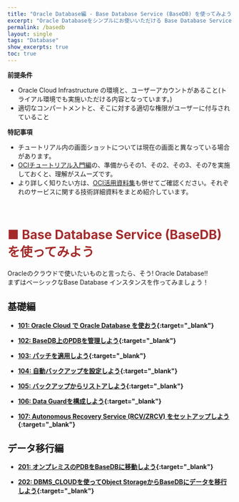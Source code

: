 ```yaml
---
title: "Oracle Database編 - Base Database Service (BaseDB) を使ってみよう"
excerpt: "Oracle Databaseをシンプルにお使いいただける Base Database Service (BaseDB)を学ぶチュートリアルです。インスタンスの作成から、運用管理までを一通り体験します。"
permalink: /basedb
layout: single
tags: "Database"
show_excerpts: true
toc: true
---
```

  
**前提条件**  
+ Oracle Cloud Infrastructure の環境と、ユーザーアカウントがあること(トライアル環境でも実施いただける内容となっています。)
+ 適切なコンパートメントと、そこに対する適切な権限がユーザーに付与されていること

**特記事項**  
+ チュートリアル内の画面ショットについては現在の画面と異なっている場合があります。
+ [OCIチュートリアル入門編](/ocitutorials/beginners/)の、準備からその1、その2、その3、その7を実施しておくと、理解がスムーズです。  
+ より詳しく知りたい方は、[OCI活用資料集](https://oracle-japan.github.io/ocidocs/services/database/)も併せてご確認ください。それぞれのサービスに関する技術詳細資料をまとめ紹介しています。

<br/>


# <span style="color: brown; ">■ Base Database Service (BaseDB) を使ってみよう</span>
Oracleのクラウドで使いたいものと言ったら、そう! Oracle Database!!  
まずはベーシックなBase Database インスタンスを作ってみましょう！

## 基礎編

+ **[101: Oracle Cloud で Oracle Database を使おう](/ocitutorials/basedb/dbcs101-create-db/){:target="_blank"}**

+ **[102: BaseDB上のPDBを管理しよう](/ocitutorials/basedb/dbcs102-managing-pdb/){:target="_blank"}**  

+ **[103: パッチを適用しよう](/ocitutorials/basedb/dbcs103-patch/){:target="_blank"}**  

+ **[104: 自動バックアップを設定しよう](/ocitutorials/basedb/dbcs104-backup/){:target="_blank"}**

+ **[105: バックアップからリストアしよう](/ocitutorials/basedb/dbcs105-restore/){:target="_blank"}**

+ **[106: Data Guardを構成しよう](/ocitutorials/basedb/dbcs106-dataguard/){:target="_blank"}**

+ **[107: Autonomous Recovery Service (RCV/ZRCV) をセットアップしよう](/ocitutorials/basedb/dbcs107-zrcv/){:target="_blank"}**

## データ移行編

+ **[201: オンプレミスのPDBをBaseDBに移動しよう](/ocitutorials/basedb/dbcs201-pdb-plug/){:target="_blank"}**

+ **[202: DBMS_CLOUDを使ってObject StorageからBaseDBにデータを移行しよう](/ocitutorials/basedb/dbcs202-dbms-cloud/){:target="_blank"}**

<br/>



<!-- 

## 移行編（公開準備中）
## データ連携編
## 運用管理編
## Livelabsのお勧めコンテンツのご紹介
## ADBに関するよくあるFAQ

  -->  

<br/>
